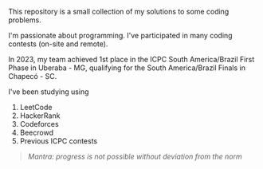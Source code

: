 This repository is a small collection of my solutions to some coding problems.

I'm passionate about programming. I've participated in many coding contests (on-site and remote).

In 2023, my team achieved 1st place in the ICPC South America/Brazil First Phase in Uberaba - MG, qualifying for the South America/Brazil Finals in Chapecó - SC.

I've been studying using
1. LeetCode
2. HackerRank
3. Codeforces
4. Beecrowd
5. Previous ICPC contests

> _Mantra: progress is not possible without deviation from the norm_
